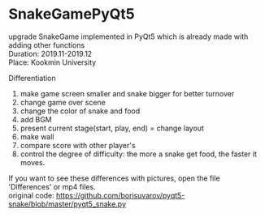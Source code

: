 # SnakeGamePyQt5
upgrade SnakeGame implemented in PyQt5 which is already made with adding other functions  
Duration: 2019.11-2019.12  
Place: Kookmin University  

Differentiation  
1) make game screen smaller and snake bigger for better turnover  
2) change game over scene  
3) change the color of snake and food  
4) add BGM  
5) present current stage(start, play, end) = change layout  
6) make wall  
7) compare score with other player's  
8) control the degree of difficulty: the more a snake get food, the faster it moves.  

If you want to see these differences with pictures, open the file 'Differences' or mp4 files.  
original code: https://github.com/borisuvarov/pyqt5-snake/blob/master/pyqt5_snake.py  
